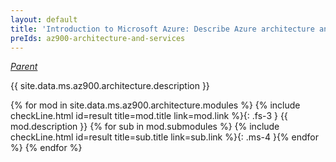```yaml
---
layout: default
title: 'Introduction to Microsoft Azure: Describe Azure architecture and services'
preIds: az900-architecture-and-services
---
```

[_Parent_](.)

{{ site.data.ms.az900.architecture.description }}

<!-- {% assign counter = 0 %} {% assign result = page.preIds | append: "-" | append: counter %} -->
{% for mod in site.data.ms.az900.architecture.modules %}<!-- {% assign counter = counter | plus: 1 %}{% assign result = page.preIds | append: "-" | append: counter %} -->
{% include checkLine.html id=result title=mod.title link=mod.link %}{: .fs-3 }
<span class="ms-4">{{ mod.description }}</span>
{% for sub in mod.submodules %}<!-- {% assign counter = counter | plus: 1 %}{% assign result = page.preIds | append: "-" | append: counter %} -->
{% include checkLine.html id=result title=sub.title link=sub.link %}{: .ms-4 }{% endfor %}
{% endfor %}
